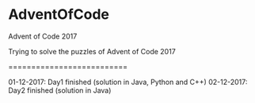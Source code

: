 # AdventOfCode
Advent of Code 2017

Trying to solve the puzzles of Advent of Code 2017

==========================

01-12-2017: Day1 finished (solution in Java, Python and C++)
02-12-2017: Day2 finished (solution in Java)
